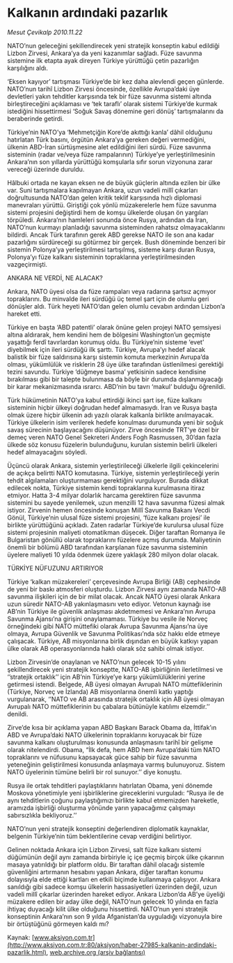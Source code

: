 # Kalkanın ardındaki pazarlık

*Mesut Çevikalp 2010.11.22*

<font class="agenda2NewsSpot">
 NATO’nun geleceğini şekillendirecek yeni stratejik konseptin kabul edildiği Lizbon Zirvesi, Ankara’ya da yeni kazanımlar sağladı. Füze savunma sistemine ilk etapta ayak direyen Türkiye yürüttüğü çetin pazarlığın karşılığını aldı.
</font>
<font class="newsDetail">
 <p>
  <p class="MsoNormal">
   ‘Eksen kayıyor’ tartışması Türkiye’de bir kez daha alevlendi geçen günlerde. NATO’nun tarihî Lizbon Zirvesi öncesinde, özellikle Avrupa’daki üye devletleri yakın tehditler karşısında tek bir füze savunma sistemi altında birleştireceğini açıklaması ve ‘tek taraflı’ olarak sistemi Türkiye’de kurmak istediğini hissettirmesi ‘Soğuk Savaş dönemine geri dönüş’ tartışmalarını da beraberinde getirdi.
   <span>
   </span>
  </p>
  <p class="MsoNormal">
   Türkiye’nin NATO’ya ‘Mehmetçiğin Kore’de akıttığı kanla’ dâhil olduğunu hatırlatan Türk basını, örgütün Ankara’ya gereken değeri vermediğini, ülkenin ABD-İran sürtüşmesine alet edildiğini ileri sürdü. Füze savunma sisteminin (radar ve/veya füze rampalarının) Türkiye’ye yerleştirilmesinin Ankara’nın son yıllarda yürüttüğü komşularla sıfır sorun vizyonuna zarar vereceği üzerinde duruldu.
  </p>
  <p class="MsoNormal">
   Hâlbuki ortada ne kayan eksen ne de büyük güçlerin altında ezilen bir ülke var. Suni tartışmalara kapılmayan Ankara, uzun vadeli millî çıkarları doğrultusunda NATO’dan gelen kritik teklif karşısında hızlı diplomasi manevraları yürüttü. Giriştiği çok yönlü müzakerelerle hem füze savunma sistemi projesini değiştirdi hem de komşu ülkelerde oluşan ön yargıları törpüledi. Ankara’nın hamleleri sonunda önce Rusya, ardından da İran, NATO’nun kurmayı planladığı savunma sisteminden rahatsız olmayacaklarını bildirdi. Ancak Türk tarafının gerek ABD gerekse NATO ile son ana kadar pazarlığını sürdüreceği su götürmez bir gerçek. Bush döneminde benzeri bir sistemin Polonya’ya yerleştirilmesi tartışılmış, sisteme karşı duran Rusya, Polonya’yı füze kalkanı sisteminin topraklarına yerleştirilmesinden vazgeçirmişti.
  </p>
  <p class="MsoNormal">
   ANKARA NE VERDİ, NE ALACAK?
  </p>
  <p class="MsoNormal">
   Ankara, NATO üyesi olsa da füze rampaları veya radarına şartsız açmıyor topraklarını. Bu minvalde ileri sürdüğü üç temel şart için de olumlu geri dönüşler aldı. Türk heyeti NATO’dan gelen olumlu cevabın ardından Lizbon’a hareket etti.
  </p>
  <p class="MsoNormal">
   Türkiye en başta ‘ABD patentli’ olarak önüne gelen projeyi NATO şemsiyesi altına aldırarak, hem kendini hem de bölgesini Washington’un geçmişte yaşattığı ferdî tavırlardan korumuş oldu. Bu Türkiye’nin sisteme ‘evet’ diyebilmek için ileri sürdüğü ilk şarttı. Türkiye, Avrupa’yı hedef alacak balistik bir füze saldırısına karşı sistemin komuta merkezinin Avrupa’da olması, yükümlülük ve risklerin 28 üye ülke tarafından üstlenilmesi gerektiği tezini savundu. Türkiye ‘düğmeye basma’ yetkisinin sadece kendisine bırakılması gibi bir talepte bulunmasa da böyle bir durumda dışlanmayacağı bir karar mekanizmasında ısrarcı. ABD’nin bu tavrı ‘makul’ bulduğu öğrenildi.
  </p>
  <p class="MsoNormal">
   Türk hükümetinin NATO’ya kabul ettirdiği ikinci şart ise, füze kalkanı sisteminin hiçbir ülkeyi doğrudan hedef almamasıydı. İran ve Rusya başta olmak üzere hiçbir ülkenin adı yazılı olarak kalkanla birlikte anılmayacak. Türkiye ülkelerin isim verilerek hedefe konulması durumunda yeni bir soğuk savaş sürecinin başlayacağını düşünüyor. Zirve öncesinde TRT’ye özel bir demeç veren NATO Genel Sekreteri Anders Fogh Rasmussen, 30’dan fazla ülkede söz konusu füzelerin bulunduğunu, kurulan sistemin belirli ülkeleri hedef almayacağını söyledi.
  </p>
  <p class="MsoNormal">
   Üçüncü olarak Ankara, sistemin yerleştirileceği ülkelerle ilgili çekincelerini de açıkça belirtti NATO komutasına. Türkiye, sistemin yerleştirileceği yerin tehdit algılamaları oluşturmaması gerektiğini vurguluyor. Burada dikkat edilecek nokta, Türkiye sistemin kendi topraklarına kurulmasına itiraz etmiyor. Hatta 3-4 milyar dolarlık harcama gerektiren füze savunma sistemini bu sayede yenilemek, uzun menzilli 12 hava savunma füzesi almak istiyor. Zirvenin hemen öncesinde konuşan Millî Savunma Bakanı Vecdi Gönül, Türkiye’nin ulusal füze sistemi projesini, ‘füze kalkanı projesi’ ile birlikte yürüttüğünü açıkladı. Zaten radarlar Türkiye’de kurulursa ulusal füze sistemi projesinin maliyeti otomatikman düşecek. Diğer taraftan Romanya ile Bulgaristan gönüllü olarak topraklarını füzelere açmış durumda. Maliyetinin önemli bir bölümü ABD tarafından karşılanan füze savunma sisteminin üyelere maliyeti 10 yılda ödenmek üzere yaklaşık 280 milyon dolar olacak.
  </p>
  <p class="MsoNormal">
   TÜRKİYE NÜFUZUNU ARTIRIYOR
  </p>
  <p class="MsoNormal">
   Türkiye ‘kalkan müzakereleri’ çerçevesinde Avrupa Birliği (AB) cephesinde de yeni bir baskı atmosferi oluşturdu. Lizbon Zirvesi aynı zamanda NATO-AB savunma ilişkileri için de bir milat olacak. Ancak NATO üyesi olarak Ankara uzun süredir NATO-AB yakınlaşmasını veto ediyor. Vetonun kaynağı ise AB’nin Türkiye ile güvenlik anlaşması akdetmemesi ve Ankara’nın Avrupa Savunma Ajansı’na girişini onaylamaması. Türkiye bu vesile ile Norveç örneğindeki gibi NATO müttefiki olarak Avrupa Savunma Ajansı’na üye olmaya, Avrupa Güvenlik ve Savunma Politikası’nda söz hakkı elde etmeye çalışacak. Türkiye, AB misyonlarına birlik dışından en büyük katkıyı yapan ülke olarak AB operasyonlarında haklı olarak söz sahibi olmak istiyor.
  </p>
  <p class="MsoNormal">
   Lizbon Zirvesin’de onaylanan ve NATO’nun gelecek 10-15 yılını şekillendirecek yeni stratejik konseptte, NATO-AB işbirliğinin ilerletilmesi ve ‘’stratejik ortaklık’’ için AB’nin Türkiye’ye karşı yükümlülüklerini yerine getirmesi istendi. Belgede, AB üyesi olmayan Avrupalı NATO müttefiklerinin (Türkiye, Norveç ve İzlanda) AB misyonlarına önemli katkı yaptığı vurgulanarak, ‘’NATO ve AB arasında stratejik ortaklık için AB üyesi olmayan Avrupalı NATO müttefiklerinin bu çabalara bütünüyle katılımı elzemdir.’’ denildi.
  </p>
  <p class="MsoNormal">
   Zirve’de kısa bir açıklama yapan ABD Başkanı Barack Obama da, İttifak’ın ABD ve Avrupa’daki NATO ülkelerinin topraklarını koruyacak bir füze savunma kalkanı oluşturulması konusunda anlaşmasını tarihî bir gelişme olarak nitelendirdi.
   <span>
   </span>
   Obama, “İlk defa, hem ABD hem Avrupa’daki tüm NATO topraklarını ve nüfusunu kapsayacak güce sahip bir füze savunma yeteneğinin geliştirilmesi konusunda anlaşmaya varmış bulunuyoruz. Sistem NATO üyelerinin tümüne belirli bir rol sunuyor.’’ diye konuştu.
  </p>
  <p class="MsoNormal">
   Rusya ile ortak tehditleri paylaştıklarını hatırlatan Obama, yeni dönemde Moskova yönetimiyle yeni işbirliklerine gireceklerini vurguladı: “Rusya ile de aynı tehditlerin çoğunu paylaştığımızı birlikte kabul etmemizden hareketle, aramızda işbirliği oluşturma yönünde yarın yapacağımız çalışmayı sabırsızlıkla bekliyoruz.’’
  </p>
  <p class="MsoNormal">
   NATO’nun yeni stratejik konseptini değerlendiren diplomatik kaynaklar, belgenin Türkiye’nin tüm beklentilerine cevap verdiğini belirtiyor.
  </p>
  <p class="MsoNormal">
   Gelinen noktada Ankara için Lizbon Zirvesi, salt füze kalkanı sistemi düğümünün değil aynı zamanda birbiriyle iç içe geçmiş birçok ülke çıkarının masaya yatırıldığı bir platform oldu. Bir taraftan dâhil olacağı sistemle güvenliğini artırmanın hesabını yapan Ankara, diğer taraftan konumu dolayısıyla elde ettiği kartları en etkili biçimde kullanmaya çalışıyor. Ankara sanıldığı gibi sadece komşu ülkelerin hassasiyetleri üzerinden değil, uzun vadeli millî çıkarlar üzerinden hareket ediyor. Ankara Lizbon’da AB’ye üyeliği müzakere edilen bir aday ülke değil, NATO’nun gelecek 10 yılında en fazla ihtiyaç duyacağı kilit ülke olduğunu hissettirdi. NATO’nun yeni stratejik konseptinin Ankara’nın son 9 yılda Afganistan’da uyguladığı vizyonuyla bire bir örtüştüğünü görmeyen kaldı mı?
  </p>
 </p>
</font>

Kaynak: [www.aksiyon.com.tr](http://www.aksiyon.com.tr:80/aksiyon/haber-27985-kalkanin-ardindaki-pazarlik.html), [web.archive.org (arşiv bağlantısı)](http://web.archive.org/web/20101126162843/http://www.aksiyon.com.tr:80/aksiyon/haber-27985-kalkanin-ardindaki-pazarlik.html)
